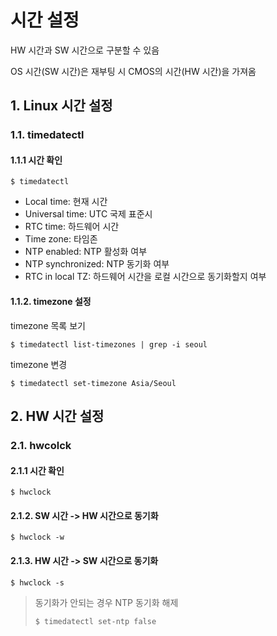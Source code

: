 # 시간 설정

HW 시간과 SW 시간으로 구분할 수 있음

OS 시간(SW 시간)은 재부팅 시 CMOS의 시간(HW 시간)을 가져옴

## 1. Linux 시간 설정

### 1.1. timedatectl

#### 1.1.1 시간 확인

```shell
$ timedatectl
```

* Local time: 현재 시간&#x20;
* Universal time: UTC 국제 표준시&#x20;
* RTC time: 하드웨어 시간
* Time zone: 타임존&#x20;
* NTP enabled: NTP 활성화 여부&#x20;
* NTP synchronized: NTP 동기화 여부&#x20;
* RTC in local TZ: 하드웨어 시간을 로컬 시간으로 동기화할지 여부 &#x20;

#### 1.1.2. timezone 설정&#x20;

timezone 목록 보기

```shell
$ timedatectl list-timezones | grep -i seoul
```

timezone 변경

```shell
$ timedatectl set-timezone Asia/Seoul
```

## 2. HW 시간 설정

### 2.1. hwcolck

#### 2.1.1 시간 확인&#x20;

```shell
$ hwclock
```

#### 2.1.2. SW 시간 -> HW 시간으로 동기화&#x20;

```shell
$ hwclock -w
```

#### 2.1.3. HW 시간 -> SW 시간으로 동기화&#x20;

```shell
$ hwclock -s
```

> 동기화가 안되는 경우 NTP 동기화 해제&#x20;
>
> ```shell
> $ timedatectl set-ntp false
> ```
